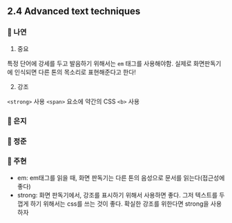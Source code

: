 ## 2.4 Advanced text techniques

### 📝 나연

1. 중요

특정 단어에 강세를 두고 발음하기 위해서는 `em` 태그를 사용해야함. 실제로 화면판독기에 인식되면 다른 톤의 목소리로 표현해준다고 한다!

2. 강조

`<strong>` 사용
`<span>` 요소에 약간의 CSS
`<b>` 사용

### 📝 은지

### 📝 정준

### 📝 주현

- em: em태그를 읽을 때, 화면 판독기는 다른 톤의 음성으로 문서를 읽는다(접근성에 좋다)
- strong: 화면 판독기에서, 강조를 표시하기 위해서 사용하면 좋다. 그저 텍스트를 두껍게 하기 위해서는 css를 쓰는 것이 좋다. 확실한 강조를 위한다면 strong을 사용하자
